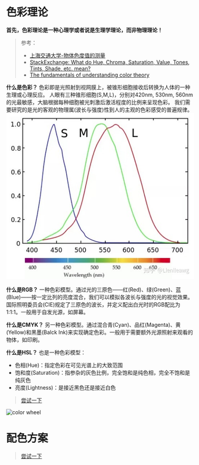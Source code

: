 # 色彩理论
**首先，色彩理论是一种心理学或者说是生理学理论，而非物理理论！**

> 参考：
> * [上海交通大学-物体色度值的测量](https://pec.sjtu.edu.cn/ols/DocumentLib/recent/072011506/072011506_slides.pdf)
> * [StackExchange: What do Hue, Chroma, Saturation, Value, Tones, Tints, Shade, etc. mean?](https://photo.stackexchange.com/questions/14820/what-do-hue-chroma-saturation-value-tones-tints-shade-etc-mean/98909#98909)
> * [The fundamentals of understanding color theory](https://99designs.hk/blog/tips/the-7-step-guide-to-understanding-color-theory/)

**什么是色彩？**
色彩即是光照射到视网膜上，被锥形细胞接收后转换为人体的一种生理或心理反应。
人眼有三种锥形细胞(S,M,L)，分别对420nm, 530nm, 560nm的光最敏感，大脑根据每种细胞被光刺激后激活程度的比例来呈现色彩。
我们需要研究的是光的客观的物理属(波长与强度)性到人的主观的色彩感受的普遍规律。
![SML](images/sml.jpg)

**什么是RGB？**
一种色彩模型。通过光的三原色——红(Red)、绿(Green)、蓝(Blue)——按一定比列的亮度混合，我们可以模拟各波长与强度的光的视觉效果。国际照明委员会(CIE)规定了三原色的波长，并定义配出白光时的RGB配比为1:1:1。一般用于自发光源，如屏幕。

**什么是CMYK？**
另一种色彩模型。通过混合青(Cyan)、品红(Magenta)、黄(Yellow)和黑墨(Balck Ink)来实现确定色彩。一般用于需要额外光源照射来观看的物体，如印刷。

**什么是HSL？**
也是一种色彩模型：
* 色相(Hue)：指定色彩在可见光谱上的大致范围
* 饱和度(Saturation)：指参杂的灰色比例，完全饱和是纯色相，完全不饱和是纯灰色
* 亮度(Lightness)：是接近黑色还是接近白色
> [尝试一下](https://mothereffinghsl.com/)

![color wheel](https://99designs-blog.imgix.net/blog/wp-content/uploads/2017/02/Color-Wheel-2.gif?auto=format&q=60&fit=max&w=930)

# 配色方案
> [尝试一下](https://color.adobe.com/zh/create/color-wheel)
